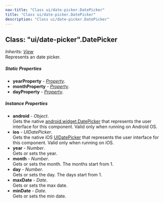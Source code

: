 ```yaml
---
nav-title: "Class ui/date-picker.DatePicker"
title: "Class ui/date-picker.DatePicker"
description: "Class ui/date-picker.DatePicker"
---
```

## Class: "ui/date-picker".DatePicker  
_Inherits:_ [_View_](../../ui/core/view/View.md)  
Represents an date picker.

##### Static Properties
 - **yearProperty** - [_Property_](../../ui/core/dependency-observable/Property.md).
 - **monthProperty** - [_Property_](../../ui/core/dependency-observable/Property.md).
 - **dayProperty** - [_Property_](../../ui/core/dependency-observable/Property.md).

##### Instance Properties
 - **android** - _Object_.    
  Gets the native [android.widget.DatePicker](http://developer.android.com/reference/android/widget/DatePicker.html) that represents the user interface for this component. Valid only when running on Android OS.
 - **ios** - _UIDatePicker_.    
  Gets the native iOS [UIDatePicker](http://developer.apple.com/library/prerelease/ios/documentation/UIKit/Reference/UIDatePicker_Class/index.html) that represents the user interface for this component. Valid only when running on iOS.
 - **year** - _Number_.    
  Gets or sets the year.
 - **month** - _Number_.    
  Gets or sets the month. The months start from 1.
 - **day** - _Number_.    
  Gets or sets the day. The days start from 1.
 - **maxDate** - _Date_.    
  Gets or sets the max date.
 - **minDate** - _Date_.    
  Gets or sets the min date.